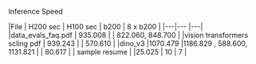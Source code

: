 Inference Speed

|File |  H200 sec | H100 sec | b200 | 8 x b200 |
|---|--- |---|
|data_evals_faq.pdf | 935.008  | | 822.060, 848.700  |
|vision transformers scling pdf | 939.243 | | 570.610 |
|dino_v3 |1070.479 |1186.829 , 588.600, 1131.821  |  | 80.617 |
| sample resume | |25.025 | 10 | 7 |
